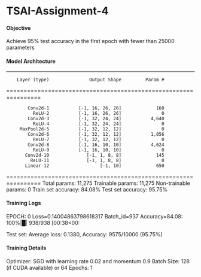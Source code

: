 # TSAI-Assignment-4
#### Objective
Achieve 95% test accuracy in the first epoch with fewer than 25000 parameters

#### Model Architecture
----------------------------------------------------------------
        Layer (type)               Output Shape         Param #
================================================================

            Conv2d-1           [-1, 16, 26, 26]             160
              ReLU-2           [-1, 16, 26, 26]               0
            Conv2d-3           [-1, 32, 24, 24]           4,640
              ReLU-4           [-1, 32, 24, 24]               0
         MaxPool2d-5           [-1, 32, 12, 12]               0
            Conv2d-6           [-1, 32, 12, 12]           1,056
              ReLU-7           [-1, 32, 12, 12]               0
            Conv2d-8           [-1, 16, 10, 10]           4,624
              ReLU-9           [-1, 16, 10, 10]               0
           Conv2d-10              [-1, 1, 8, 8]             145
             ReLU-11              [-1, 1, 8, 8]               0
           Linear-12                   [-1, 10]             650
================================================================
Total params: 11,275
Trainable params: 11,275
Non-trainable params: 0
Train set accuracy: 84.08%
Test set accuracy: 95.75%

#### Training Logs
EPOCH: 0
Loss=0.14004863798618317 Batch_id=937 Accuracy=84.08: 100%|█| 938/938 [00:38<00:

Test set: Average loss: 0.1380, Accuracy: 9575/10000 (95.75%)

#### Training Details
Optimizer: SGD with learning rate 0.02 and momentum 0.9
Batch Size: 128 (if CUDA available) or 64
Epochs: 1